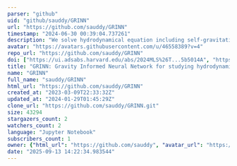 ```yaml
---
parser: "github"
uid: "github/sauddy/GRINN"
url: "https://github.com/sauddy/GRINN"
timestamp: "2024-06-30 00:39:04.737261"
description: "We solve hydrodynamical equation including self-gravitating using Physics Informed Neural Networks. We study Jeans instability in self-gravitating gas in star forming molecular clouds"
avatar: "https://avatars.githubusercontent.com/u/46558389?v=4"
repo_url: "https://github.com/sauddy/GRINN"
doi: ["https://ui.adsabs.harvard.edu/abs/2024MLS%26T...5b5014A", "https://ui.adsabs.harvard.edu/abs/2024ascl.soft06024A/abstract"]
title: "GRINN: Gravity Informed Neural Network for studying hydrodynamical systems"
name: "GRINN"
full_name: "sauddy/GRINN"
html_url: "https://github.com/sauddy/GRINN"
created_at: "2023-03-09T22:33:32Z"
updated_at: "2024-01-29T01:45:29Z"
clone_url: "https://github.com/sauddy/GRINN.git"
size: 43294
stargazers_count: 2
watchers_count: 2
language: "Jupyter Notebook"
subscribers_count: 1
owner: {"html_url": "https://github.com/sauddy", "avatar_url": "https://avatars.githubusercontent.com/u/46558389?v=4", "login": "sauddy", "type": "User"}
date: "2025-09-13 14:22:34.983544"
---
```

